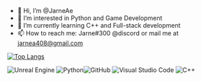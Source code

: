 - 👋 Hi, I’m @JarneAe
- 👀 I’m interested in Python and Game Development
- 🌱 I’m currently learning C++ and Full-stack development
- 📫 How to reach me: Jarne#300 @discord or mail me at jarnea408@gmail.com

[![Top Langs](https://github-readme-stats.vercel.app/api/top-langs/?username=JarneAe&layout=compact)](https://github.com/JarneAe/github-readme-stats)

![Unreal Engine](https://img.shields.io/badge/unrealengine-%23313131.svg?style=for-the-badge&logo=unrealengine&logoColor=white) ![Python](https://img.shields.io/badge/python-3670A0?style=for-the-badge&logo=python&logoColor=ffdd54)![GitHub](https://img.shields.io/badge/github-%23121011.svg?style=for-the-badge&logo=github&logoColor=white) ![Visual Studio Code](https://img.shields.io/badge/Visual%20Studio%20Code-0078d7.svg?style=for-the-badge&logo=visual-studio-code&logoColor=white) ![C++](https://img.shields.io/badge/c++-%2300599C.svg?style=for-the-badge&logo=c%2B%2B&logoColor=white)


